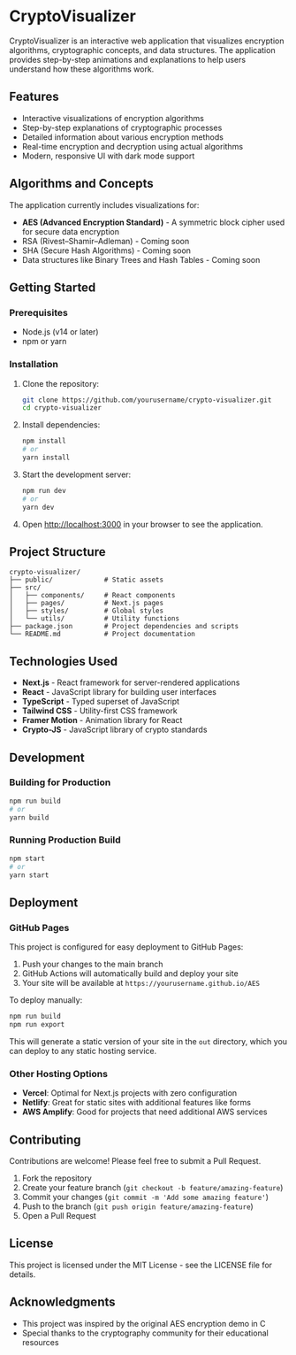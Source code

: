 # CryptoVisualizer

CryptoVisualizer is an interactive web application that visualizes encryption algorithms, cryptographic concepts, and data structures. The application provides step-by-step animations and explanations to help users understand how these algorithms work.

## Features

- Interactive visualizations of encryption algorithms
- Step-by-step explanations of cryptographic processes
- Detailed information about various encryption methods
- Real-time encryption and decryption using actual algorithms
- Modern, responsive UI with dark mode support

## Algorithms and Concepts

The application currently includes visualizations for:

- **AES (Advanced Encryption Standard)** - A symmetric block cipher used for secure data encryption
- RSA (Rivest–Shamir–Adleman) - Coming soon
- SHA (Secure Hash Algorithms) - Coming soon
- Data structures like Binary Trees and Hash Tables - Coming soon

## Getting Started

### Prerequisites

- Node.js (v14 or later)
- npm or yarn

### Installation

1. Clone the repository:
   ```bash
   git clone https://github.com/yourusername/crypto-visualizer.git
   cd crypto-visualizer
   ```

2. Install dependencies:
   ```bash
   npm install
   # or
   yarn install
   ```

3. Start the development server:
   ```bash
   npm run dev
   # or
   yarn dev
   ```

4. Open [http://localhost:3000](http://localhost:3000) in your browser to see the application.

## Project Structure

```
crypto-visualizer/
├── public/             # Static assets
├── src/
│   ├── components/     # React components
│   ├── pages/          # Next.js pages
│   ├── styles/         # Global styles
│   └── utils/          # Utility functions
├── package.json        # Project dependencies and scripts
└── README.md           # Project documentation
```

## Technologies Used

- **Next.js** - React framework for server-rendered applications
- **React** - JavaScript library for building user interfaces
- **TypeScript** - Typed superset of JavaScript
- **Tailwind CSS** - Utility-first CSS framework
- **Framer Motion** - Animation library for React
- **Crypto-JS** - JavaScript library of crypto standards

## Development

### Building for Production

```bash
npm run build
# or
yarn build
```

### Running Production Build

```bash
npm start
# or
yarn start
```

## Deployment

### GitHub Pages

This project is configured for easy deployment to GitHub Pages:

1. Push your changes to the main branch
2. GitHub Actions will automatically build and deploy your site
3. Your site will be available at `https://yourusername.github.io/AES`

To deploy manually:

```bash
npm run build
npm run export
```

This will generate a static version of your site in the `out` directory, which you can deploy to any static hosting service.

### Other Hosting Options

- **Vercel**: Optimal for Next.js projects with zero configuration
- **Netlify**: Great for static sites with additional features like forms
- **AWS Amplify**: Good for projects that need additional AWS services

## Contributing

Contributions are welcome! Please feel free to submit a Pull Request.

1. Fork the repository
2. Create your feature branch (`git checkout -b feature/amazing-feature`)
3. Commit your changes (`git commit -m 'Add some amazing feature'`)
4. Push to the branch (`git push origin feature/amazing-feature`)
5. Open a Pull Request

## License

This project is licensed under the MIT License - see the LICENSE file for details.

## Acknowledgments

- This project was inspired by the original AES encryption demo in C
- Special thanks to the cryptography community for their educational resources






